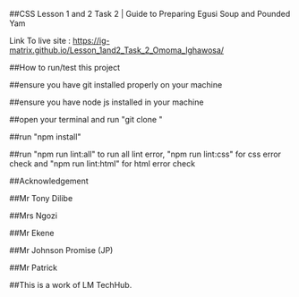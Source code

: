 ##CSS Lesson 1 and 2 Task 2 | Guide to Preparing Egusi Soup and Pounded Yam

Link To live site : https://ig-matrix.github.io/Lesson_1and2_Task_2_Omoma_Ighawosa/

##How to run/test this project

##ensure you have git installed properly on your machine

##ensure you have node js installed in your machine

##open your terminal and run "git clone "

##run "npm install"

##run "npm run lint:all" to run all lint error, "npm run lint:css" for css error check and "npm run lint:html" for html error check

##Acknowledgement

##Mr Tony Dilibe

##Mrs Ngozi

##Mr Ekene

##Mr Johnson Promise (JP)

##Mr Patrick

##This is a work of LM TechHub.
